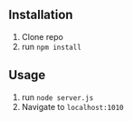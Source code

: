 ## Installation

1. Clone repo
2. run `npm install`

## Usage

1. run `node server.js`
2. Navigate to `localhost:1010`


